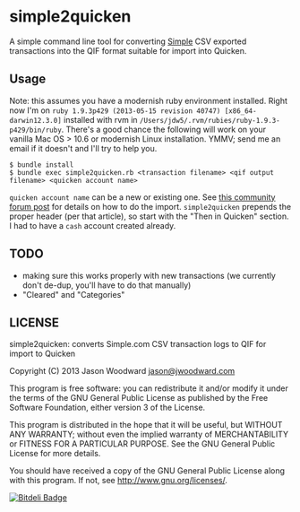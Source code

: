 # simple2quicken

A simple command line tool for converting [Simple](http://simple.com) CSV exported transactions into the QIF format suitable for import into Quicken.

## Usage

Note: this assumes you have a modernish ruby environment installed.  Right now I'm on `ruby 1.9.3p429 (2013-05-15 revision 40747) [x86_64-darwin12.3.0]` installed with rvm in `/Users/jdw5/.rvm/rubies/ruby-1.9.3-p429/bin/ruby`.  There's a good chance the following will work on your vanilla Mac OS > 10.6 or modernish Linux installation.  YMMV; send me an email if it doesn't and I'll try to help you.

```
$ bundle install
$ bundle exec simple2quicken.rb <transaction filename> <qif output filename> <quicken account name>
```

`quicken account name` can be a new or existing one.  See [this community forum post](https://qlc.intuit.com/questions/153976-how-to-import-qif-files-into-non-cash-accounts-post-q2004) for details on how to do the import.  `simple2quicken` prepends the proper header (per that article), so start with the "Then in Quicken" section.  I had to have a `cash` account created already.

## TODO

* making sure this works properly with new transactions (we currently don't de-dup, you'll have to do that manually)
* "Cleared" and "Categories"

## LICENSE

simple2quicken: converts Simple.com CSV transaction logs to QIF for import to Quicken

Copyright (C) 2013  Jason Woodward <jason@jwoodward.com>

This program is free software: you can redistribute it and/or modify
it under the terms of the GNU General Public License as published by
the Free Software Foundation, either version 3 of the License.

This program is distributed in the hope that it will be useful,
but WITHOUT ANY WARRANTY; without even the implied warranty of
MERCHANTABILITY or FITNESS FOR A PARTICULAR PURPOSE.  See the
GNU General Public License for more details.

You should have received a copy of the GNU General Public License
along with this program.  If not, see <http://www.gnu.org/licenses/>.

[![Bitdeli Badge](https://d2weczhvl823v0.cloudfront.net/woodwardjd/simple2quicken/trend.png)](https://bitdeli.com/free "Bitdeli Badge")

